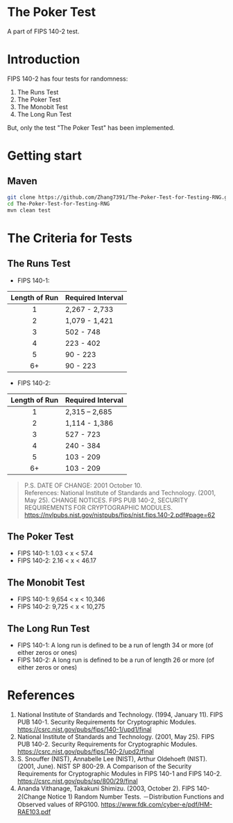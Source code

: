 # The Poker Test

A part of FIPS 140-2 test.  

# Introduction

FIPS 140-2 has four tests for randomness:  
1. The Runs Test
2. The Poker Test
3. The Monobit Test
4. The Long Run Test

But, only the test "The Poker Test" has been implemented.  

# Getting start
## Maven

```sh
git clone https://github.com/Zhang7391/The-Poker-Test-for-Testing-RNG.git
cd The-Poker-Test-for-Testing-RNG
mvn clean test
```

# The Criteria for Tests
## The Runs Test
- FIPS 140-1:  

| Length of Run | Required Interval |
| :-----------: | :---------------- |
| 1             | 2,267 - 2,733     |
| 2             | 1,079 - 1,421     |
| 3             | 502 - 748         |
| 4             | 223 - 402         |
| 5             | 90 - 223          |
| 6+            | 90 - 223          |

- FIPS 140-2:  

| Length of Run	| Required Interval |
| :-----------:	| :---------------- |
| 1             | 2,315 – 2,685     |
| 2             | 1,114 - 1,386     |
| 3             | 527 - 723         |
| 4             | 240 - 384         |
| 5             | 103 - 209         |
| 6+            | 103 - 209         |

> P.S. DATE OF CHANGE: 2001 October 10.  
> References: National Institute of Standards and Technology. (2001, May 25). CHANGE NOTICES. FIPS PUB 140-2, SECURITY REQUIREMENTS FOR CRYPTOGRAPHIC MODULES. https://nvlpubs.nist.gov/nistpubs/fips/nist.fips.140-2.pdf#page=62  

## The Poker Test
- FIPS 140-1: 1.03 < x < 57.4  
- FIPS 140-2: 2.16 < x < 46.17  

## The Monobit Test
- FIPS 140-1: 9,654 < x < 10,346  
- FIPS 140-2: 9,725 < x < 10,275  

## The Long Run Test
- FIPS 140-1: A long run is defined to be a run of length 34 or more (of either zeros or ones)  
- FIPS 140-2: A long run is defined to be a run of length 26 or more (of either zeros or ones)  

# References
1. National Institute of Standards and Technology. (1994, January 11). FIPS PUB 140-1. Security Requirements for Cryptographic Modules. https://csrc.nist.gov/pubs/fips/140-1/upd1/final  
2. National Institute of Standards and Technology. (2001, May 25). FIPS PUB 140-2. Security Requirements for Cryptographic Modules. https://csrc.nist.gov/pubs/fips/140-2/upd2/final  
3. S. Snouffer (NIST), Annabelle Lee (NIST), Arthur Oldehoeft (NIST). (2001, June). NIST SP 800-29. A Comparison of the Security Requirements for Cryptographic Modules in FIPS 140-1 and FIPS 140-2. https://csrc.nist.gov/pubs/sp/800/29/final  
4. Ananda Vithanage, Takakuni Shimizu. (2003, October 2). FIPS 140-2(Change Notice 1) Random Number Tests. －Distribution Functions and Observed values of RPG100. https://www.fdk.com/cyber-e/pdf/HM-RAE103.pdf  
